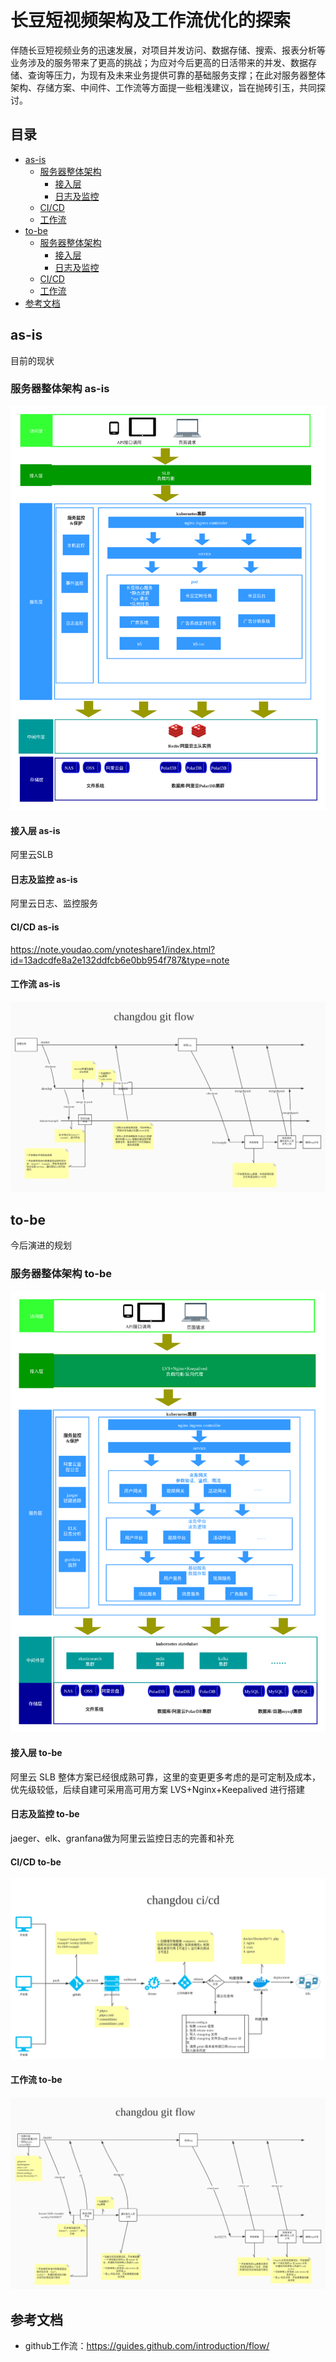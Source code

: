 # 长豆短视频架构及工作流优化的探索

伴随长豆短视频业务的迅速发展，对项目并发访问、数据存储、搜索、报表分析等业务涉及的服务带来了更高的挑战；为应对今后更高的日活带来的并发、数据存储、查询等压力，为现有及未来业务提供可靠的基础服务支撑；在此对服务器整体架构、存储方案、中间件、工作流等方面提一些粗浅建议，旨在抛砖引玉，共同探讨。

## 目录

- [as-is](#as-is)
  - [服务器整体架构](#服务器整体架构-as-is)
    - [接入层](#接入层-as-is)
    - [日志及监控](#日志及监控-as-is)
  - [CI/CD](#CI/CD-as-is)
  - [工作流](#工作流-as-is)
- [to-be](#to-be)
  - [服务器整体架构](#服务器整体架构-to-be)
    - [接入层](#接入层-to-be)
    - [日志及监控](#日志及监控-to-be)
  - [CI/CD](#CI/CD-to-be)
  - [工作流](#工作流-to-be)
- [参考文档](#参考文档)


## as-is

目前的现状

### 服务器整体架构 as-is

![](images/architecture-as-is.jpg)

#### 接入层 as-is

阿里云SLB

#### 日志及监控 as-is

阿里云日志、监控服务

#### CI/CD as-is

<https://note.youdao.com/ynoteshare1/index.html?id=13adcdfe8a2e132ddfcb6e0bb954f787&type=note>

#### 工作流 as-is

![](images/changdou-git-flow-as-is.jpg)


## to-be

今后演进的规划

### 服务器整体架构 to-be

![](images/changdou-architecture-to-be.jpg)

#### 接入层 to-be

阿里云 SLB 整体方案已经很成熟可靠，这里的变更更多考虑的是可定制及成本，优先级较低，后续自建可采用高可用方案 LVS+Nginx+Keepalived 进行搭建

#### 日志及监控 to-be

jaeger、elk、granfana做为阿里云监控日志的完善和补充

#### CI/CD to-be

![](images/changdou-ci_cd.jpg)

#### 工作流 to-be

![](images/changdou-git-flow-to-be.jpg)

## 参考文档

* github工作流：<https://guides.github.com/introduction/flow/>